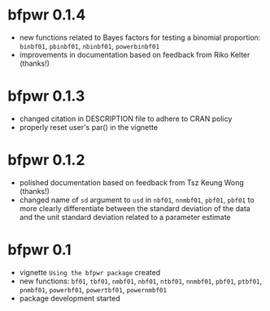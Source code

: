 # bfpwr 0.1.4

- new functions related to Bayes factors for testing a binomial proportion:
  `binbf01`, `pbinbf01`, `nbinbf01`, `powerbinbf01`
- improvements in documentation based on feedback from Riko Kelter (thanks!)

# bfpwr 0.1.3

- changed citation in DESCRIPTION file to adhere to CRAN policy
- properly reset user's par() in the vignette

# bfpwr 0.1.2

- polished documentation based on feedback from Tsz Keung Wong (thanks!)
- changed name of `sd` argument to `usd` in `nbf01`, `nnmbf01`, `pbf01`, `pbf01`
  to more clearly differentiate between the standard deviation of the data and
  the unit standard deviation related to a parameter estimate

# bfpwr 0.1

- vignette `Using the bfpwr package` created
- new functions: `bf01`, `tbf01`, `nmbf01`, `nbf01`, `ntbf01`, `nnmbf01`,
  `pbf01`, `ptbf01`, `pnmbf01`, `powerbf01`, `powertbf01`, `powernmbf01`
- package development started
